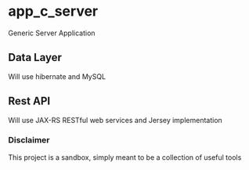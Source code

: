# app_c_server
Generic Server Application

## Data Layer

Will use hibernate and MySQL

## Rest API

Will use JAX-RS RESTful web services and Jersey implementation

### Disclaimer

This project is a sandbox, simply meant to be a collection of useful tools
